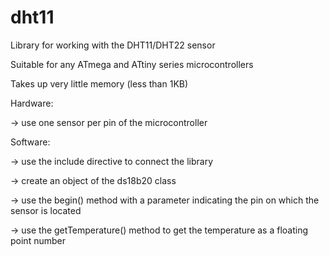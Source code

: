 # dht11
Library for working with the DHT11/DHT22 sensor

Suitable for any ATmega and ATtiny series microcontrollers

Takes up very little memory (less than 1KB)

Hardware: 

-> use one sensor per pin of the microcontroller

Software: 

-> use the include directive to connect the library

-> create an object of the ds18b20 class

-> use the begin() method with a parameter indicating the pin on which the sensor is located

-> use the getTemperature() method to get the temperature as a floating point number
